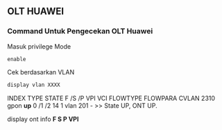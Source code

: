 ## OLT HUAWEI
### Command Untuk Pengecekan OLT Huawei
Masuk privilege Mode
```
enable
```

Cek berdasarkan VLAN
````bash
display vlan XXXX
````

INDEX  TYPE  STATE   F /S /P   VPI  VCI   FLOWTYPE FLOWPARA   CVLAN 
2310   gpon **up**   0 /1 /2   14   1     vlan     201        -        >> State UP, ONT UP.



display ont info **F S P VPI**